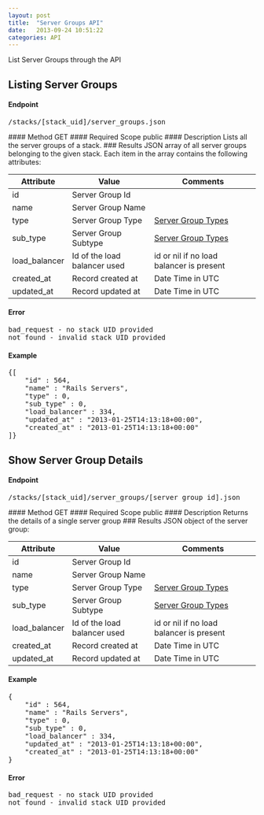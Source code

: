 ```yaml
---
layout: post
title:  "Server Groups API"
date:   2013-09-24 10:51:22
categories: API
---
```


<p class="lead">List Server Groups through the API</p>

## Listing Server Groups
#### Endpoint
<p><kbd>/stacks/[stack_uid]/server_groups.json</kbd></p>
#### Method
GET
#### Required Scope
public
#### Description
Lists all the server groups of a stack.
### Results
JSON array of all server groups belonging to the given stack.
Each item in the array contains the following attributes:
<table class="table table-bordered table-striped">
	<thead>
		<tr>
			<th>Attribute</th>
			<th>Value</th>
			<th>Comments</th>
		</tr>
  </thead>
	<tbody>
		<tr><td>id</td><td>Server Group Id</td><td></td></tr>
		<tr><td>name</td><td>Server Group Name</td><td></td></tr>
		<tr><td>type</td><td>Server Group Type</td><td><a href="/help/server_group_types">Server Group Types</a></td></tr>
		<tr><td>sub_type</td><td>Server Group Subtype</td><td><a href="/help/server_group_types">Server Group Types</a></td></tr>
		<tr><td>load_balancer</td><td>Id of the load balancer used</td><td>id or nil if no load balancer is present</td></tr>
		<tr><td>created_at</td><td>Record created at</td><td>Date Time in UTC</td></tr>
		<tr><td>updated_at</td><td>Record updated at</td><td>Date Time in UTC</td></tr>
	</tbody>
</table>

#### Error
<pre class="terminal">
bad_request - no stack UID provided
not_found - invalid stack UID provided
</pre>

#### Example
<pre class="terminal">
{[
	"id" : 564,
	"name" : "Rails Servers",
	"type" : 0,
	"sub_type" : 0,
	"load_balancer" : 334,
	"updated_at" : "2013-01-25T14:13:18+00:00",
	"created_at" : "2013-01-25T14:13:18+00:00"
]}
</pre>

## Show Server Group Details
#### Endpoint
<p><kbd>/stacks/[stack_uid]/server_groups/[server group id].json</kbd></p>
#### Method
GET
#### Required Scope
public
#### Description
Returns the details of a single server group
### Results
JSON object of the server group:
<table class="table table-bordered table-striped">
	<thead>
		<tr>
			<th>Attribute</th>
			<th>Value</th>
			<th>Comments</th>
		</tr>
  </thead>
	<tbody>
		<tr><td>id</td><td>Server Group Id</td><td></td></tr>
		<tr><td>name</td><td>Server Group Name</td><td></td></tr>
		<tr><td>type</td><td>Server Group Type</td><td><a href="/help/server_group_types">Server Group Types</a></td></tr>
		<tr><td>sub_type</td><td>Server Group Subtype</td><td><a href="/help/server_group_types">Server Group Types</a></td></tr>
		<tr><td>load_balancer</td><td>Id of the load balancer used</td><td>id or nil if no load balancer is present</td></tr>
		<tr><td>created_at</td><td>Record created at</td><td>Date Time in UTC</td></tr>
		<tr><td>updated_at</td><td>Record updated at</td><td>Date Time in UTC</td></tr>
	</tbody>
</table>

#### Example
<pre class="terminal">
{
	"id" : 564,
	"name" : "Rails Servers",
	"type" : 0,
	"sub_type" : 0,
	"load_balancer" : 334,
	"updated_at" : "2013-01-25T14:13:18+00:00",
	"created_at" : "2013-01-25T14:13:18+00:00"
}
</pre>

#### Error
<pre class="terminal">
bad_request - no stack UID provided
not_found - invalid stack UID provided
</pre>